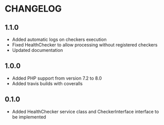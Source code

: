 CHANGELOG
=========

1.1.0
-----

* Added automatic logs on checkers execution
* Fixed HealthChecker to allow processing without registered checkers  
* Updated documentation

1.0.0
-----

* Added PHP support from version 7.2 to 8.0
* Added travis builds with coveralls

0.1.0
-----

* Added HealthChecker service class and CheckerInterface interface to be implemented
